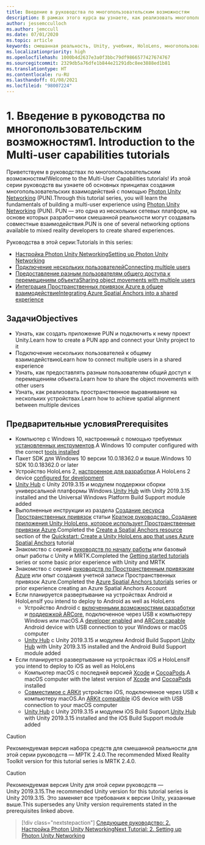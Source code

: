 ```yaml
---
title: Введение в руководства по многопользовательским возможностям
description: В рамках этого курса вы узнаете, как реализовать многопользовательские возможности в приложении HoloLens 2.
author: jessemcculloch
ms.author: jemccull
ms.date: 07/01/2020
ms.topic: article
keywords: смешанная реальность, Unity, учебник, HoloLens, многопользовательские возможности, Photon, MRTK, Mixed Reality Toolkit, UWP, Пространственные привязки Azure
ms.localizationpriority: high
ms.openlocfilehash: 1000b4d2637e3a0f3bbc79df9866577427674767
ms.sourcegitcommit: 2329db5a76dfe1b844e21291dbc8ee3888ed1b81
ms.translationtype: HT
ms.contentlocale: ru-RU
ms.lasthandoff: 01/08/2021
ms.locfileid: "98007224"
---
```

# <a name="1-introduction-to-the-multi-user-capabilities-tutorials"></a><span data-ttu-id="81e28-104">1. Введение в руководства по многопользовательским возможностям</span><span class="sxs-lookup"><span data-stu-id="81e28-104">1. Introduction to the Multi-user capabilities tutorials</span></span>

<span data-ttu-id="81e28-105">Приветствуем в руководствах по многопользовательским возможностям!</span><span class="sxs-lookup"><span data-stu-id="81e28-105">Welcome to the Multi-User Capabilities tutorials!</span></span> <span data-ttu-id="81e28-106">Из этой серии руководств вы узнаете об основных принципах создания многопользовательских взаимодействий с помощью <a href="https://www.photonengine.com/PUN" target="_blank">Photon Unity Networking</a> (PUN).</span><span class="sxs-lookup"><span data-stu-id="81e28-106">Through this tutorial series, you will learn the fundamentals of building a multi-user experience using <a href="https://www.photonengine.com/PUN" target="_blank">Photon Unity Networking</a> (PUN).</span></span> <span data-ttu-id="81e28-107">PUN — это одна из нескольких сетевых платформ, на основе которых разработчики смешанной реальности могут создавать совместные взаимодействия.</span><span class="sxs-lookup"><span data-stu-id="81e28-107">PUN is one of several networking options available to mixed reality developers to create shared experiences.</span></span>

<span data-ttu-id="81e28-108">Руководства в этой серии:</span><span class="sxs-lookup"><span data-stu-id="81e28-108">Tutorials in this series:</span></span>

* [<span data-ttu-id="81e28-109">Настройка Photon Unity Networking</span><span class="sxs-lookup"><span data-stu-id="81e28-109">Setting up Photon Unity Networking</span></span>](mr-learning-sharing-02.md)
* [<span data-ttu-id="81e28-110">Подключение нескольких пользователей</span><span class="sxs-lookup"><span data-stu-id="81e28-110">Connecting multiple users</span></span>](mr-learning-sharing-03.md)
* [<span data-ttu-id="81e28-111">Предоставление разным пользователям общего доступа к перемещениям объекта</span><span class="sxs-lookup"><span data-stu-id="81e28-111">Sharing object movements with multiple users</span></span>](mr-learning-sharing-04.md)
* [<span data-ttu-id="81e28-112">Интеграция Пространственных привязок Azure в общее взаимодействие</span><span class="sxs-lookup"><span data-stu-id="81e28-112">Integrating Azure Spatial Anchors into a shared experience</span></span>](mr-learning-sharing-05.md)

## <a name="objectives"></a><span data-ttu-id="81e28-113">Задачи</span><span class="sxs-lookup"><span data-stu-id="81e28-113">Objectives</span></span>

* <span data-ttu-id="81e28-114">Узнать, как создать приложение PUN и подключить к нему проект Unity.</span><span class="sxs-lookup"><span data-stu-id="81e28-114">Learn how to create a PUN app and connect your Unity project to it</span></span>
* <span data-ttu-id="81e28-115">Подключение нескольких пользователей к общему взаимодействию</span><span class="sxs-lookup"><span data-stu-id="81e28-115">Learn how to connect multiple users in a shared experience</span></span>
* <span data-ttu-id="81e28-116">Узнать, как предоставлять разным пользователям общий доступ к перемещениям объекта.</span><span class="sxs-lookup"><span data-stu-id="81e28-116">Learn how to share the object movements with other users</span></span>
* <span data-ttu-id="81e28-117">Узнать, как реализовать пространственное выравнивание на нескольких устройствах.</span><span class="sxs-lookup"><span data-stu-id="81e28-117">Learn how to achieve spatial alignment between multiple devices</span></span>

## <a name="prerequisites"></a><span data-ttu-id="81e28-118">Предварительные условия</span><span class="sxs-lookup"><span data-stu-id="81e28-118">Prerequisites</span></span>

* <span data-ttu-id="81e28-119">Компьютер с Windows 10, настроенный с помощью требуемых [установленных инструментов](../../install-the-tools.md).</span><span class="sxs-lookup"><span data-stu-id="81e28-119">A Windows 10 computer configured with the correct [tools installed](../../install-the-tools.md)</span></span>
* <span data-ttu-id="81e28-120">Пакет SDK для Windows 10 версии 10.0.18362.0 и выше.</span><span class="sxs-lookup"><span data-stu-id="81e28-120">Windows 10 SDK 10.0.18362.0 or later</span></span>
* <span data-ttu-id="81e28-121">Устройство HoloLens 2, [настроенное для разработки](../../platform-capabilities-and-apis/using-visual-studio.md#enabling-developer-mode).</span><span class="sxs-lookup"><span data-stu-id="81e28-121">A HoloLens 2 device [configured for development](../../platform-capabilities-and-apis/using-visual-studio.md#enabling-developer-mode)</span></span>
* <span data-ttu-id="81e28-122"><a href="https://docs.unity3d.com/Manual/GettingStartedInstallingHub.html" target="_blank">Unity Hub</a> с Unity 2019.3.15 и модулем поддержки сборки универсальной платформы Windows.</span><span class="sxs-lookup"><span data-stu-id="81e28-122"><a href="https://docs.unity3d.com/Manual/GettingStartedInstallingHub.html" target="_blank">Unity Hub</a> with Unity 2019.3.15 installed and the Universal Windows Platform Build Support module added</span></span>
* <span data-ttu-id="81e28-123">Выполненные инструкции из раздела [Создание ресурса Пространственных привязок](https://docs.microsoft.com/azure/spatial-anchors/quickstarts/get-started-unity-hololens#create-a-spatial-anchors-resource) статьи [Краткое руководство. Создание приложения Unity HoloLens, которое использует Пространственные привязки Azure](https://docs.microsoft.com/azure/spatial-anchors/quickstarts/get-started-unity-hololens).</span><span class="sxs-lookup"><span data-stu-id="81e28-123">Completed the [Create a Spatial Anchors resource](https://docs.microsoft.com/azure/spatial-anchors/quickstarts/get-started-unity-hololens#create-a-spatial-anchors-resource) section of the [Quickstart: Create a Unity HoloLens app that uses Azure Spatial Anchors](https://docs.microsoft.com/azure/spatial-anchors/quickstarts/get-started-unity-hololens) tutorial</span></span>
* <span data-ttu-id="81e28-124">Знакомство с серией [руководств по началу работы](mr-learning-base-01.md) или базовый опыт работы с Unity и MRTK.</span><span class="sxs-lookup"><span data-stu-id="81e28-124">Completed the [Getting started tutorials](mr-learning-base-01.md) series or some basic prior experience with Unity and MRTK</span></span>
* <span data-ttu-id="81e28-125">Знакомство с серией [руководств по Пространственным привязкам Azure](mr-learning-asa-01.md) или опыт создания учетной записи Пространственных привязок Azure.</span><span class="sxs-lookup"><span data-stu-id="81e28-125">Completed the [Azure Spatial Anchors tutorials](mr-learning-asa-01.md) series or prior experience creating an Azure Spatial Anchors Account</span></span>
* <span data-ttu-id="81e28-126">Если планируется развертывание на устройствах Android и HoloLens</span><span class="sxs-lookup"><span data-stu-id="81e28-126">If you intend to deploy to Android as well as HoloLens</span></span>
  * <span data-ttu-id="81e28-127">Устройство Android с <a href="https://developer.android.com/studio/debug/dev-options" target="_blank">включенными возможностями разработки</a> и <a href="https://developers.google.com/ar/discover/supported-devices" target="_blank">поддержкой ARCore</a>, подключенное через USB к компьютеру Windows или macOS.</span><span class="sxs-lookup"><span data-stu-id="81e28-127">A <a href="https://developer.android.com/studio/debug/dev-options" target="_blank">developer enabled</a> and <a href="https://developers.google.com/ar/discover/supported-devices" target="_blank">ARCore capable</a> Android device with USB connection to your Windows or macOS computer</span></span>
  * <span data-ttu-id="81e28-128"><a href="https://docs.unity3d.com/Manual/GettingStartedInstallingHub.html" target="_blank">Unity Hub</a> с Unity 2019.3.15 и модулем Android Build Support.</span><span class="sxs-lookup"><span data-stu-id="81e28-128"><a href="https://docs.unity3d.com/Manual/GettingStartedInstallingHub.html" target="_blank">Unity Hub</a> with Unity 2019.3.15 installed and the Android Build Support module added</span></span>
* <span data-ttu-id="81e28-129">Если планируется развертывание на устройствах iOS и HoloLens</span><span class="sxs-lookup"><span data-stu-id="81e28-129">If you intend to deploy to iOS as well as HoloLens</span></span>
  * <span data-ttu-id="81e28-130">Компьютер macOS с последней версией <a href="https://geo.itunes.apple.com/us/app/xcode/id497799835?mt=12" target="_blank">Xcode</a> и <a href="https://cocoapods.org" target="_blank">CocoaPods</a>.</span><span class="sxs-lookup"><span data-stu-id="81e28-130">A macOS computer with the latest version of <a href="https://geo.itunes.apple.com/us/app/xcode/id497799835?mt=12" target="_blank">Xcode</a> and <a href="https://cocoapods.org" target="_blank">CocoaPods</a> installed</span></span>
  * <span data-ttu-id="81e28-131"><a href="https://developer.apple.com/documentation/arkit/verifying_device_support_and_user_permission" target="_blank">Совместимое с ARKit</a> устройство iOS, подключенное через USB к компьютеру macOS.</span><span class="sxs-lookup"><span data-stu-id="81e28-131">An <a href="https://developer.apple.com/documentation/arkit/verifying_device_support_and_user_permission" target="_blank">ARKit compatible</a> iOS device with USB connection to your macOS computer</span></span>
  * <span data-ttu-id="81e28-132"><a href="https://docs.unity3d.com/Manual/GettingStartedInstallingHub.html" target="_blank">Unity Hub</a> с Unity 2019.3.15 и модулем iOS Build Support.</span><span class="sxs-lookup"><span data-stu-id="81e28-132"><a href="https://docs.unity3d.com/Manual/GettingStartedInstallingHub.html" target="_blank">Unity Hub</a> with Unity 2019.3.15 installed and the iOS Build Support module added</span></span>

> [!CAUTION]
> <span data-ttu-id="81e28-133">Рекомендуемая версия набора средств для смешанной реальности для этой серии руководств — МРТК 2.4.0.</span><span class="sxs-lookup"><span data-stu-id="81e28-133">The recommended Mixed Reality Toolkit version for this tutorial series is MRTK 2.4.0.</span></span>

> [!CAUTION]
> <span data-ttu-id="81e28-134">Рекомендуемая версия Unity для этой серии руководств — Unity 2019.3.15.</span><span class="sxs-lookup"><span data-stu-id="81e28-134">The recommended Unity version for this tutorial series is Unity 2019.3.15.</span></span> <span data-ttu-id="81e28-135">Это заменяет все требования к версии Unity, указанные выше.</span><span class="sxs-lookup"><span data-stu-id="81e28-135">This supersedes any Unity version requirements stated in the prerequisites linked above.</span></span>

> [!div class="nextstepaction"]
> [<span data-ttu-id="81e28-136">Следующее руководство: 2. Настройка Photon Unity Networking</span><span class="sxs-lookup"><span data-stu-id="81e28-136">Next Tutorial: 2. Setting up Photon Unity Networking</span></span>](mr-learning-sharing-02.md)
